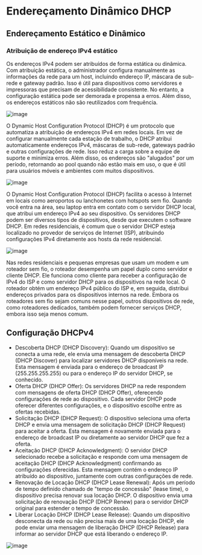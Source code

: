 # Endereçamento Dinâmico DHCP

## Endereçamento Estático e Dinâmico

### Atribuição de endereço IPv4 estático

Os endereços IPv4 podem ser atribuídos de forma estática ou dinâmica. Com atribuição estática, o administrador configura manualmente as informações da rede para um host, incluindo endereço IP, máscara de sub-rede e gateway padrão. Isso é útil para dispositivos como servidores e impressoras que precisam de acessibilidade consistente. No entanto, a configuração estática pode ser demorada e propensa a erros. Além disso, os endereços estáticos não são reutilizados com frequência.


![image](https://github.com/micvet/bootcamp-qa-automacao-cypress/assets/86981990/a1dd99e2-911c-4fd1-93f5-c71348950bd2)

O Dynamic Host Configuration Protocol (DHCP) é um protocolo que automatiza a atribuição de endereços IPv4 em redes locais. Em vez de configurar manualmente cada estação de trabalho, o DHCP atribui automaticamente endereços IPv4, máscaras de sub-rede, gateways padrão e outras configurações de rede. Isso reduz a carga sobre a equipe de suporte e minimiza erros. Além disso, os endereços são "alugados" por um período, retornando ao pool quando não estão mais em uso, o que é útil para usuários móveis e ambientes com muitos dispositivos.

![image](https://github.com/micvet/bootcamp-qa-automacao-cypress/assets/86981990/f71d3a77-eb03-49ea-9ae8-cd3cccf1897d)

O Dynamic Host Configuration Protocol (DHCP) facilita o acesso à Internet em locais como aeroportos ou lanchonetes com hotspots sem fio. Quando você entra na área, seu laptop entra em contato com o servidor DHCP local, que atribui um endereço IPv4 ao seu dispositivo. Os servidores DHCP podem ser diversos tipos de dispositivos, desde que executem o software DHCP. Em redes residenciais, é comum que o servidor DHCP esteja localizado no provedor de serviços de Internet (ISP), atribuindo configurações IPv4 diretamente aos hosts da rede residencial.

![image](https://github.com/micvet/bootcamp-qa-automacao-cypress/assets/86981990/f2890026-2456-4bfc-ab82-0e15a8bbcd8a)

Nas redes residenciais e pequenas empresas que usam um modem e um roteador sem fio, o roteador desempenha um papel duplo como servidor e cliente DHCP. Ele funciona como cliente para receber a configuração de IPv4 do ISP e como servidor DHCP para os dispositivos na rede local. O roteador obtém um endereço IPv4 público do ISP e, em seguida, distribui endereços privados para os dispositivos internos na rede. Embora os roteadores sem fio sejam comuns nesse papel, outros dispositivos de rede, como roteadores dedicados, também podem fornecer serviços DHCP, embora isso seja menos comum.

## Configuração DHCPv4

* Descoberta DHCP (DHCP Discovery):
Quando um dispositivo se conecta a uma rede, ele envia uma mensagem de descoberta DHCP (DHCP Discover) para localizar servidores DHCP disponíveis na rede.
Esta mensagem é enviada para o endereço de broadcast IP (255.255.255.255) ou para o endereço IP do servidor DHCP, se conhecido.
* Oferta DHCP (DHCP Offer):
Os servidores DHCP na rede respondem com mensagens de oferta DHCP (DHCP Offer), oferecendo configurações de rede ao dispositivo.
Cada servidor DHCP pode oferecer diferentes configurações, e o dispositivo escolhe entre as ofertas recebidas.
* Solicitação DHCP (DHCP Request):
O dispositivo seleciona uma oferta DHCP e envia uma mensagem de solicitação DHCP (DHCP Request) para aceitar a oferta.
Esta mensagem é novamente enviada para o endereço de broadcast IP ou diretamente ao servidor DHCP que fez a oferta.
* Aceitação DHCP (DHCP Acknowledgment):
O servidor DHCP selecionado recebe a solicitação e responde com uma mensagem de aceitação DHCP (DHCP Acknowledgment) confirmando as configurações oferecidas.
Esta mensagem contém o endereço IP atribuído ao dispositivo, juntamente com outras configurações de rede.
* Renovação de Locação DHCP (DHCP Lease Renewal):
Após um período de tempo definido chamado de "tempo de concessão" (lease time), o dispositivo precisa renovar sua locação DHCP.
O dispositivo envia uma solicitação de renovação DHCP (DHCP Renew) para o servidor DHCP original para estender o tempo de concessão.
* Liberar Locação DHCP (DHCP Lease Release):
Quando um dispositivo desconecta da rede ou não precisa mais de uma locação DHCP, ele pode enviar uma mensagem de liberação DHCP (DHCP Release) para informar ao servidor DHCP que está liberando o endereço IP.

![image](https://github.com/micvet/bootcamp-qa-automacao-cypress/assets/86981990/2cd9ffed-6703-4c4e-b89d-3bf952780b9f)


